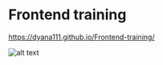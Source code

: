 # Frontend training 
https://dyana111.github.io/Frontend-training/

![alt text](https://github.com/Dyana111/Frontend-training/blob/main/screencapture.png)

